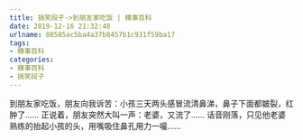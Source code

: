 ```yaml
---
title: 搞笑段子->到朋友家吃饭 | 糗事百科
date: 2019-12-16 21:32:48
urlname: 08585ac5ba4a37b8457b1c931f59ba17
tags: 
- 糗事百科
categories:
- 糗事百科
- 搞笑段子
---
```

到朋友家吃饭，朋友向我诉苦：小孩三天两头感冒流清鼻涕，鼻子下面都皴裂，红肿了……  正说着，朋友突然大叫一声：老婆，又流了……  话音刚落，只见他老婆熟练的抬起小孩的头，用嘴吸住鼻孔用力一嘬……


